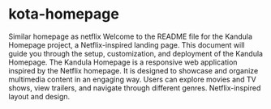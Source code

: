 # kota-homepage
Similar homepage as netflix
Welcome to the README file for the Kandula Homepage project, a Netflix-inspired landing page. This document will guide you through the setup, customization, and deployment of the Kandula Homepage. The Kandula Homepage is a responsive web application inspired by the Netflix homepage. It is designed to showcase and organize multimedia content in an engaging way. Users can explore movies and TV shows, view trailers, and navigate through different genres. Netflix-inspired layout and design.
